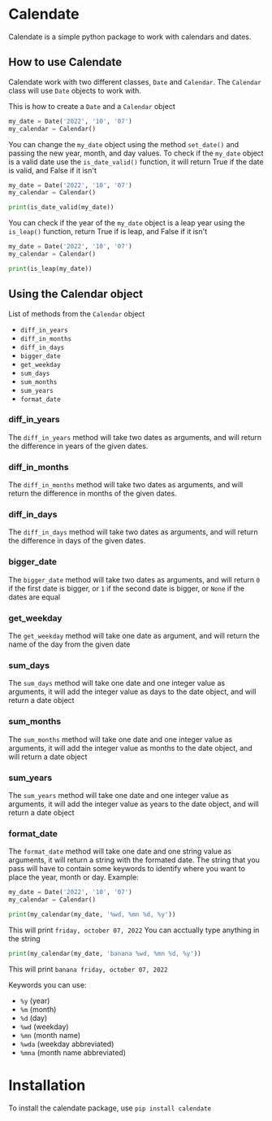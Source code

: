 # Calendate

Calendate is a simple python package to work with calendars and dates.

## How to use Calendate

Calendate work with two different classes, `Date` and `Calendar`.
The `Calendar` class will use `Date` objects to work with.

This is how to create a `Date` and a `Calendar` object
```python
my_date = Date('2022', '10', '07')
my_calendar = Calendar()

```
You can change the `my_date` object using the method `set_date()` and passing the new year, month, and day
values.
To check if the `my_date` object is a valid date use the `is_date_valid()` function, it will return True
if the date is valid, and False if it isn't
```python
my_date = Date('2022', '10', '07')
my_calendar = Calendar()

print(is_date_valid(my_date))
```
You can check if the year of the `my_date` object is a leap year using the `is_leap()` function, return
True if is leap, and False if it isn't
```python
my_date = Date('2022', '10', '07')
my_calendar = Calendar()

print(is_leap(my_date))
```

## Using the Calendar object
List of methods from the `Calendar` object
- `diff_in_years`
- `diff_in_months`
- `diff_in_days`
- `bigger_date`
- `get_weekday`
- `sum_days`
- `sum_months`
- `sum_years`
- `format_date`

### diff_in_years
The `diff_in_years` method will take two dates as arguments, and will return the difference in years of the given dates.

### diff_in_months
The `diff_in_months` method will take two dates as arguments, and will return the difference in months of the given dates.

### diff_in_days
The `diff_in_days` method will take two dates as arguments, and will return the difference in days of the given dates.

### bigger_date
The `bigger_date` method will take two dates as arguments, and will return `0` if the first date is bigger, or `1` if the second date is bigger, or `None` if the dates are equal

### get_weekday
The `get_weekday` method will take one date as argument, and will return the name of the day from the given date

### sum_days
The `sum_days` method will take one date and one integer value as arguments, it will add the integer value as days to the date object, and will return a date object

### sum_months
The `sum_months` method will take one date and one integer value as arguments, it will add the integer value as months to the date object, and will return a date object

### sum_years
The `sum_years` method will take one date and one integer value as arguments, it will add the integer value as years to the date object, and will return a date object

### format_date
The `format_date` method will take one date and one string value as arguments, it will return a string with the formated date.
The string that you pass will have to contain some keywords to identify where you want to place the year, month or day.
Example:
```python
my_date = Date('2022', '10', '07')
my_calendar = Calendar()

print(my_calendar(my_date, '%wd, %mn %d, %y'))
```
This will print `friday, october 07, 2022`
You can acctually type anything in the string
```python
print(my_calendar(my_date, 'banana %wd, %mn %d, %y'))
```
This will print `banana friday, october 07, 2022`

Keywords you can use:
- `%y` (year)
- `%m` (month)
- `%d` (day)
- `%wd` (weekday)
- `%mn` (month name)
- `%wda` (weekday abbreviated)
- `%mna` (month name abbreviated)

# Installation
To install the calendate package, use `pip install calendate`
